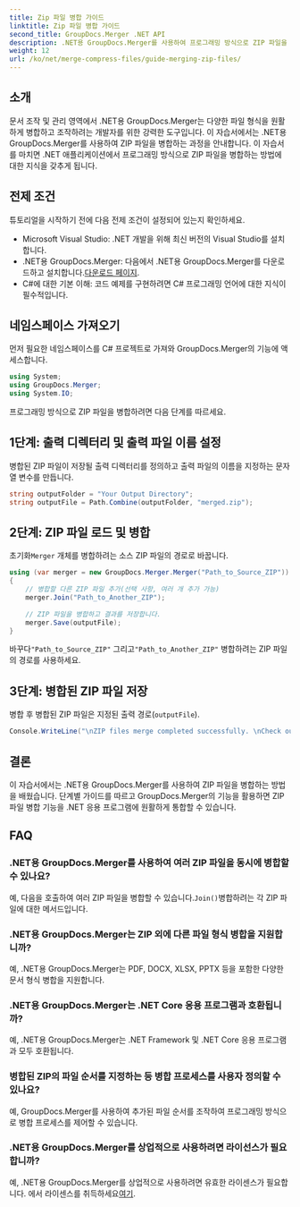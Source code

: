 ```yaml
---
title: Zip 파일 병합 가이드
linktitle: Zip 파일 병합 가이드
second_title: GroupDocs.Merger .NET API
description: .NET용 GroupDocs.Merger를 사용하여 프로그래밍 방식으로 ZIP 파일을 병합하는 방법을 알아보세요. 이 튜토리얼은 개발자를 위한 자세한 가이드를 제공합니다.
weight: 12
url: /ko/net/merge-compress-files/guide-merging-zip-files/
---
```

## 소개
문서 조작 및 관리 영역에서 .NET용 GroupDocs.Merger는 다양한 파일 형식을 원활하게 병합하고 조작하려는 개발자를 위한 강력한 도구입니다. 이 자습서에서는 .NET용 GroupDocs.Merger를 사용하여 ZIP 파일을 병합하는 과정을 안내합니다. 이 자습서를 마치면 .NET 애플리케이션에서 프로그래밍 방식으로 ZIP 파일을 병합하는 방법에 대한 지식을 갖추게 됩니다.
## 전제 조건
튜토리얼을 시작하기 전에 다음 전제 조건이 설정되어 있는지 확인하세요.
- Microsoft Visual Studio: .NET 개발을 위해 최신 버전의 Visual Studio를 설치합니다.
-  .NET용 GroupDocs.Merger: 다음에서 .NET용 GroupDocs.Merger를 다운로드하고 설치합니다.[다운로드 페이지](https://releases.groupdocs.com/merger/net/).
- C#에 대한 기본 이해: 코드 예제를 구현하려면 C# 프로그래밍 언어에 대한 지식이 필수적입니다.

## 네임스페이스 가져오기
먼저 필요한 네임스페이스를 C# 프로젝트로 가져와 GroupDocs.Merger의 기능에 액세스합니다.
```csharp
using System; 
using GroupDocs.Merger;
using System.IO;
```

프로그래밍 방식으로 ZIP 파일을 병합하려면 다음 단계를 따르세요.
## 1단계: 출력 디렉터리 및 출력 파일 이름 설정
병합된 ZIP 파일이 저장될 출력 디렉터리를 정의하고 출력 파일의 이름을 지정하는 문자열 변수를 만듭니다.
```csharp
string outputFolder = "Your Output Directory";
string outputFile = Path.Combine(outputFolder, "merged.zip");
```
## 2단계: ZIP 파일 로드 및 병합
 초기화`Merger` 개체를 병합하려는 소스 ZIP 파일의 경로로 바꿉니다.
```csharp
using (var merger = new GroupDocs.Merger.Merger("Path_to_Source_ZIP"))
{
    // 병합할 다른 ZIP 파일 추가(선택 사항, 여러 개 추가 가능)
    merger.Join("Path_to_Another_ZIP");
    
    // ZIP 파일을 병합하고 결과를 저장합니다.
    merger.Save(outputFile);
}
```
 바꾸다`"Path_to_Source_ZIP"` 그리고`"Path_to_Another_ZIP"` 병합하려는 ZIP 파일의 경로를 사용하세요.
## 3단계: 병합된 ZIP 파일 저장
병합 후 병합된 ZIP 파일은 지정된 출력 경로(`outputFile`).
```csharp
Console.WriteLine("\nZIP files merge completed successfully. \nCheck output in {0}", outputFolder);
```

## 결론
이 자습서에서는 .NET용 GroupDocs.Merger를 사용하여 ZIP 파일을 병합하는 방법을 배웠습니다. 단계별 가이드를 따르고 GroupDocs.Merger의 기능을 활용하면 ZIP 파일 병합 기능을 .NET 응용 프로그램에 원활하게 통합할 수 있습니다.

## FAQ
### .NET용 GroupDocs.Merger를 사용하여 여러 ZIP 파일을 동시에 병합할 수 있나요?
 예, 다음을 호출하여 여러 ZIP 파일을 병합할 수 있습니다.`Join()`병합하려는 각 ZIP 파일에 대한 메서드입니다.
### .NET용 GroupDocs.Merger는 ZIP 외에 다른 파일 형식 병합을 지원합니까?
예, .NET용 GroupDocs.Merger는 PDF, DOCX, XLSX, PPTX 등을 포함한 다양한 문서 형식 병합을 지원합니다.
### .NET용 GroupDocs.Merger는 .NET Core 응용 프로그램과 호환됩니까?
예, .NET용 GroupDocs.Merger는 .NET Framework 및 .NET Core 응용 프로그램과 모두 호환됩니다.
### 병합된 ZIP의 파일 순서를 지정하는 등 병합 프로세스를 사용자 정의할 수 있나요?
예, GroupDocs.Merger를 사용하여 추가된 파일 순서를 조작하여 프로그래밍 방식으로 병합 프로세스를 제어할 수 있습니다.
### .NET용 GroupDocs.Merger를 상업적으로 사용하려면 라이선스가 필요합니까?
 예, .NET용 GroupDocs.Merger를 상업적으로 사용하려면 유효한 라이센스가 필요합니다. 에서 라이센스를 취득하세요[여기](https://purchase.groupdocs.com/buy).